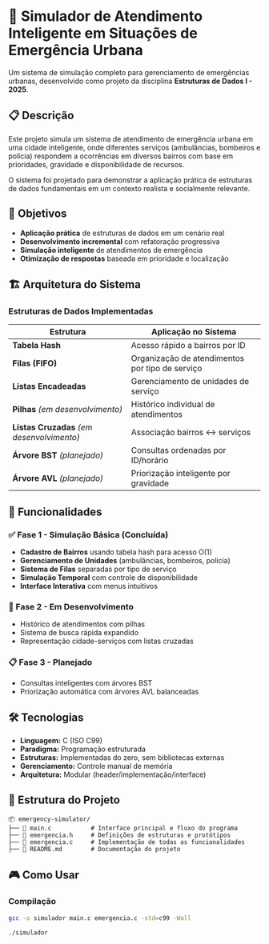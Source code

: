 # 🚨 Simulador de Atendimento Inteligente em Situações de Emergência Urbana

Um sistema de simulação completo para gerenciamento de emergências urbanas, desenvolvido como projeto da disciplina **Estruturas de Dados I - 2025**.

## 📋 Descrição

Este projeto simula um sistema de atendimento de emergência urbana em uma cidade inteligente, onde diferentes serviços (ambulâncias, bombeiros e polícia) respondem a ocorrências em diversos bairros com base em prioridades, gravidade e disponibilidade de recursos.

O sistema foi projetado para demonstrar a aplicação prática de estruturas de dados fundamentais em um contexto realista e socialmente relevante.

## 🎯 Objetivos

- **Aplicação prática** de estruturas de dados em um cenário real
- **Desenvolvimento incremental** com refatoração progressiva
- **Simulação inteligente** de atendimentos de emergência
- **Otimização de respostas** baseada em prioridade e localização

## 🏗️ Arquitetura do Sistema

### Estruturas de Dados Implementadas

| Estrutura | Aplicação no Sistema |
|-----------|---------------------|
| **Tabela Hash** | Acesso rápido a bairros por ID |
| **Filas (FIFO)** | Organização de atendimentos por tipo de serviço |
| **Listas Encadeadas** | Gerenciamento de unidades de serviço |
| **Pilhas** *(em desenvolvimento)* | Histórico individual de atendimentos |
| **Listas Cruzadas** *(em desenvolvimento)* | Associação bairros ↔ serviços |
| **Árvore BST** *(planejado)* | Consultas ordenadas por ID/horário |
| **Árvore AVL** *(planejado)* | Priorização inteligente por gravidade |

## 🚀 Funcionalidades

### ✅ Fase 1 - Simulação Básica (Concluída)
- **Cadastro de Bairros** usando tabela hash para acesso O(1)
- **Gerenciamento de Unidades** (ambulâncias, bombeiros, polícia)
- **Sistema de Filas** separadas por tipo de serviço
- **Simulação Temporal** com controle de disponibilidade
- **Interface Interativa** com menus intuitivos

### 🔄 Fase 2 - Em Desenvolvimento
- Histórico de atendimentos com pilhas
- Sistema de busca rápida expandido
- Representação cidade-serviços com listas cruzadas

### 📋 Fase 3 - Planejado
- Consultas inteligentes com árvores BST
- Priorização automática com árvores AVL balanceadas

## 🛠️ Tecnologias

- **Linguagem:** C (ISO C99)
- **Paradigma:** Programação estruturada
- **Estruturas:** Implementadas do zero, sem bibliotecas externas
- **Gerenciamento:** Controle manual de memória
- **Arquitetura:** Modular (header/implementação/interface)

## 📁 Estrutura do Projeto
```
📦 emergency-simulator/
├── 📄 main.c           # Interface principal e fluxo do programa
├── 📄 emergencia.h     # Definições de estruturas e protótipos
├── 📄 emergencia.c     # Implementação de todas as funcionalidades
├── 📄 README.md        # Documentação do projeto
```
## 🎮 Como Usar

### Compilação
```bash
gcc -o simulador main.c emergencia.c -std=c99 -Wall

./simulador
